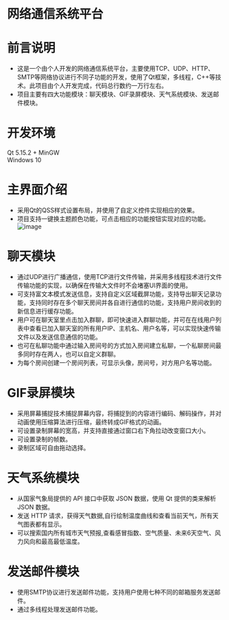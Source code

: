 # 网络通信系统平台
# 前言说明
* 这是一个由个人开发的网络通信系统平台，主要使用TCP、UDP、HTTP、SMTP等网络协议进行不同子功能的开发，使用了Qt框架，多线程，C++等技术。此项目由个人开发完成，代码总行数约一万行左右。
* 项目主要有四大功能模块：聊天模块、GIF录屏模块、天气系统模块、发送邮件模块。
# 开发环境
Qt 5.15.2 + MinGW  
Windows 10
# 主界面介绍
* 采用Qt的QSS样式设置布局，并使用了自定义控件实现相应的效果。  
* 项目支持一键换主题颜色功能，可点击相应的功能按钮实现对应的功能。
![image](https://github.com/SjhTT/-/assets/147903319/e63780c2-816e-4c71-bb01-c6e8498d6095)
# 聊天模块
* 通过UDP进行广播通信，使用TCP进行文件传输，并采用多线程技术进行文件传输功能的实现，以确保在传输大文件时不会堵塞UI界面的使用。  
* 可支持富文本模式发送信息，支持自定义区域截屏功能，支持导出聊天记录功能，支持同时存在多个聊天房间并各自进行通信的功能，支持用户房间收到的新信息进行缓存功能。  
* 用户可在聊天室里点击加入群聊，即可快速进入群聊功能，并可在在线用户列表中查看已加入聊天室的所有用户IP、主机名、用户名等，可以实现快速传输文件以及发送信息通信的功能。  
* 也可在私聊功能中通过输入房间号的方式加入房间建立私聊，一个私聊房间最多同时存在两人，也可以自定义群聊。  
* 为每个房间创建一个房间列表，可显示头像，房间号，对方用户名等功能。
# GIF录屏模块
* 采用屏幕捕捉技术捕捉屏幕内容，将捕捉到的内容进行编码、解码操作，并对动画使用压缩算法进行压缩，最终转成GIF格式的动画。  
* 可设置录制屏幕的宽高，并支持直接通过窗口右下角拉动改变窗口大小。  
* 可设置录制的帧数。  
* 录制区域可自由拖动选择。
# 天气系统模块
* 从国家气象局提供的 API  接口中获取 JSON  数据，使用 Qt  提供的类来解析 JSON  数据。  
* 发送 HTTP  请求，获得天气数据,自行绘制温度曲线和查看当前天气，所有天气图表都有显示。  
* 可以搜索国内所有城市天气预报,查看感冒指数、空气质量、未来6天空气、风力风向和最高最低温度。  
# 发送邮件模块
* 使用SMTP协议进行发送邮件功能，支持用户使用七种不同的邮箱服务发送邮件。  
* 通过多线程处理发送邮件功能。




